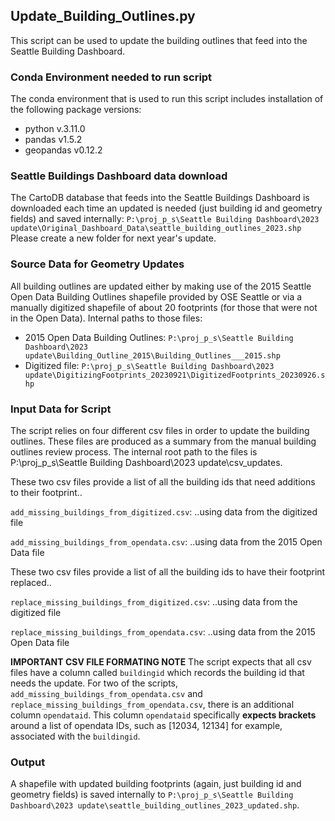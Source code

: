 ## Update_Building_Outlines.py 
This script can be used to update the building outlines that feed into the Seattle Building Dashboard.

### Conda Environment needed to run script
The conda environment that is used to run this script includes installation of the following package versions:
- python v.3.11.0
- pandas v1.5.2
- geopandas v0.12.2

### Seattle Buildings Dashboard data download
The CartoDB database that feeds into the Seattle Buildings Dashboard is downloaded each time an updated is needed (just building id and geometry fields) and saved internally: 
`P:\proj_p_s\Seattle Building Dashboard\2023 update\Original_Dashboard_Data\seattle_building_outlines_2023.shp`
Please create a new folder for next year's update.

### Source Data for Geometry Updates
All building outlines are updated either by making use of the 2015 Seattle Open Data Building Outlines shapefile provided by OSE Seattle or via a manually digitized shapefile of about 20 footprints (for those that were not in the Open Data).  Internal paths to those files:
- 2015 Open Data Building Outlines: `P:\proj_p_s\Seattle Building Dashboard\2023 update\Building_Outline_2015\Building_Outlines___2015.shp`
- Digitized file: `P:\proj_p_s\Seattle Building Dashboard\2023 update\DigitizingFootprints_20230921\DigitizedFootprints_20230926.shp`

### Input Data for Script
The script relies on four different csv files in order to update the building outlines. These files are produced as a summary from the manual building outlines review process.
The internal root path to the files is P:\proj_p_s\Seattle Building Dashboard\2023 update\csv_updates\.  

These two csv files provide a list of all the building ids that need additions to their footprint..

`add_missing_buildings_from_digitized.csv`: ..using data from the digitized file

`add_missing_buildings_from_opendata.csv`: ..using data from the 2015 Open Data file

These two csv files provide a list of all the building ids to have their footprint replaced..

`replace_missing_buildings_from_digitized.csv`: ..using data from the digitized file

`replace_missing_buildings_from_opendata.csv`: ..using data from the 2015 Open Data file

**IMPORTANT CSV FILE FORMATING NOTE**
The script expects that all csv files have a column called `buildingid` which records the building id that needs the update.  For two of the scripts, `add_missing_buildings_from_opendata.csv` and `replace_missing_buildings_from_opendata.csv`, there is an additional column `opendataid`.  This column `opendataid` specifically **expects brackets** around a list of opendata IDs, such as [12034, 12134] for example, associated with the `buildingid`.

### Output
A shapefile with updated building footprints (again, just building id and geometry fields) is saved internally to `P:\proj_p_s\Seattle Building Dashboard\2023 update\seattle_building_outlines_2023_updated.shp`.
